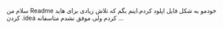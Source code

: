 سلام 
من Readme خودمو به شکل فایل اپلود کردم.اینم بگم که تلاش زیادی برای هاید کردن .idea کردم ولی موفق نشدم متاسفانه ... 
